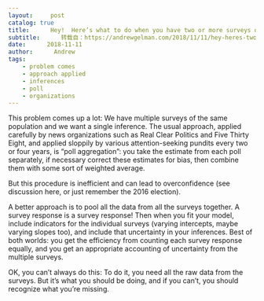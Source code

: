 ```yaml
---
layout:     post
catalog: true
title:      Hey!  Here’s what to do when you have two or more surveys on the same population!
subtitle:      转载自：https://andrewgelman.com/2018/11/11/hey-heres-two-surveys-population/
date:      2018-11-11
author:      Andrew
tags:
    - problem comes
    - approach applied
    - inferences
    - poll
    - organizations
---
```





This problem comes up a lot: We have multiple surveys of the same population and we want a single inference. The usual approach, applied carefully by news organizations such as Real Clear Politics and Five Thirty Eight, and applied sloppily by various attention-seeking pundits every two or four years, is “poll aggregation”: you take the estimate from each poll separately, if necessary correct these estimates for bias, then combine them with some sort of weighted average.

But this procedure is inefficient and can lead to overconfidence (see discussion here, or just remember the 2016 election).

A better approach is to pool all the data from all the surveys together. A survey response is a survey response! Then when you fit your model, include indicators for the individual surveys (varying intercepts, maybe varying slopes too), and include that uncertainty in your inferences. Best of both worlds: you get the efficiency from counting each survey response equally, and you get an appropriate accounting of uncertainty from the multiple surveys.

OK, you can’t always do this: To do it, you need all the raw data from the surveys. But it’s what you should be doing, and if you can’t, you should recognize what you’re missing.



